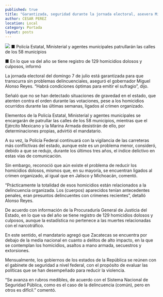 ```yaml
---
published: true
title: "Garantizada, seguridad durante la jornada electoral, asevera Miguel Alonso Reyes"
author: CESAR PEREZ
location: Local
category: Portada
layout: posts
---
```


![](http://i.imgur.com/XOh4Letm.jpg)
■ Policía Estatal, Ministerial y agentes municipales patrullarán las calles de los 58 municipios

■ En lo que va del año se tiene registro de 129 homicidios dolosos y culposos, informó

La jornada electoral del domingo 7 de julio está garantizada para que transcurra sin problemas delincuenciales, aseguró el gobernador Miguel Alonso Reyes. “Habrá condiciones óptimas para emitir el sufragio”, dijo.

Señaló que no se han detectado situaciones de gravedad en el estado, que atenten contra el orden durante las votaciones, pese a los homicidios ocurridos durante las últimas semanas, ligados al crimen organizado.

Elementos de la Policía Estatal, Ministerial y agentes municipales se encargarán de patrullar las calles de los 58 municipios, mientras que el Ejército Mexicano y la Marina Armada desistirán de ello, por determinaciones propias, advirtió el mandatario.

A su vez, la Policía Federal continuará con la vigilancia de las carreteras más conflictivas del estado, aunque este es un problema menor, consideró, debido a que se redujo, durante los últimos tres años, el índice delictivo en estas vías de comunicación.

Sin embargo, reconoció que aún existe el problema de reducir los homicidios dolosos, mismos que, en su mayoría, se encuentran ligados al crimen organizado, al igual que en Jalisco y Michoacán, comentó.

“Prácticamente la totalidad de esos homicidios están relacionados a la delincuencia organizada. Los (cuerpos) aparecidos tenían antecedentes penales, eran presuntos delincuentes con crímenes recientes”, detalló Alonso Reyes.

De acuerdo con información de la Procuraduría General de Justicia del Estado, en lo que va del año se tiene registro de 129 homicidios dolosos y culposos, aunque la estadística no pertenece a las muertes relacionadas con el narcotráfico.

En este sentido, el mandatario agregó que Zacatecas se encuentra por debajo de la media nacional en cuanto a delitos de alto impacto, en la que se contemplan los homicidios, asaltos a mano armada, secuestros y extorsiones.

Mensualmente, los gobiernos de los estados de la República se reúnen con el gabinete de seguridad a nivel federal, con el propósito de evaluar las políticas que se han desempeñado para reducir la violencia. 

“Se avanza en rubros medibles, de acuerdo con el Sistema Nacional de Seguridad Pública, como es el caso de la delincuencia (común), pero en otros es difícil.” comentó.
